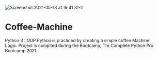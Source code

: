 ![Screenshot 2021-05-13 at 19 41 31-2](https://user-images.githubusercontent.com/77799634/118262470-a1b8e600-b4bd-11eb-8a97-9743c5059240.jpg)
# Coffee-Machine
Python 3 : OOP Python  is practiced by creating a simple coffee Machine Logic.
Project is complted during the Bootcamp, Thr Complete Python Pro Bootcamp 2021
